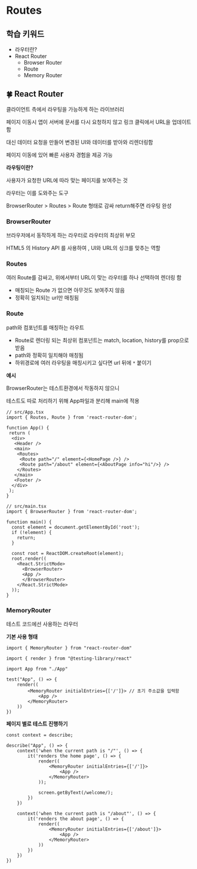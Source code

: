 # Routes

## 학습 키워드

- 라우터란?
- React Router
  - Browser Router
  - Route
  - Memory Router

## 🍀 React Router

클라이언트 측에서 라우팅을 가능하게 하는 라이브러리

페이지 이동시 앱이 서버에 문서를 다시 요청하지 않고 링크 클릭에서 URL을 업데이트함

대신 데이터 요청을 만들어 변경된 UI와 데이터를 받아와 리렌더링함

페이지 이동에 있어 빠른 사용자 경험을 제공 가능

**라우팅이란?**

사용자가 요청한 URL에 따라 맞는 페이지를 보여주는 것

라우터는 이를 도와주는 도구

 BrowserRouter > Routes > Route 형태로 감싸 return해주면 라우팅 완성

### BrowserRouter

브라우저에서 동작하게 하는 라우터로 라우터의 최상위 부모

HTML5 의 History API 를 사용하여 , UI와 URL의 싱크를 맞추는 역할

### Routes

여러 Route를 감싸고, 위에서부터 URL이 맞는 라우터를 하나 선택하여 렌더링 함

- 매칭되는 Route 가 없으면 아무것도 보여주지 않음
- 정확히 일치되는 url만 매칭됨

### Route

path와 컴포넌트를 매칭하는 라우트

- Route로 렌더링 되는 최상위 컴포넌트는 match, location, history를 prop으로 받음
- path와 정확히 일치해야 매칭됨
- 하위경로에 여러 라우팅을 매칭시키고 싶다면 url 뒤에 `*` 붙이기

**예시**

BrowserRouter는 테스트환경에서 작동하지 않으니

테스트도 따로 처리하기 위해 App파일과 분리해 main에 적용

```tsx
// src/App.tsx
import { Routes, Route } from 'react-router-dom';

function App() {
 return (
  <div>
   <Header />
   <main>
    <Routes>
     <Route path="/" element={<HomePage />} />
     <Route path="/about" element={<AboutPage info="hi"/>} />
    </Routes>
   </main>
   <Footer />
  </div>
 );
}

// src/main.tsx
import { BrowserRouter } from 'react-router-dom';

function main() {
  const element = document.getElementById('root');
  if (!element) {
    return;
  }

  const root = ReactDOM.createRoot(element);
  root.render((
    <React.StrictMode>
      <BrowserRouter>
      <App />
      </BrowserRouter>
    </React.StrictMode>
  ));
}

```

### MemoryRouter

테스트 코드에선 사용하는 라우터

**기본 사용 형태**

```tsx
import { MemoryRouter } from "react-router-dom"

import { render } from "@testing-library/react"

import App from "./App"

test("App", () => {
    render((
        <MemoryRouter initialEntries={['/']}> // 초기 주소값을 입력함
            <App />
        </MemoryRouter>
    ))
})
```

**페이지 별로 테스트 진행하기**

```tsx
const context = describe;

describe("App", () => {
    context('when the current path is "/"', () => {
        it('renders the home page', () => {
            render((
                <MemoryRouter initialEntries={['/']}>
                    <App />
                </MemoryRouter>
            ));

            screen.getByText(/welcome/);
        })
    })

    context('when the current path is "/about"', () => {
        it('renders the about page', () => {
            render((
                <MemoryRouter initialEntries={['/about']}>
                    <App />
                </MemoryRouter>
            ))
        })
    })
})
```
